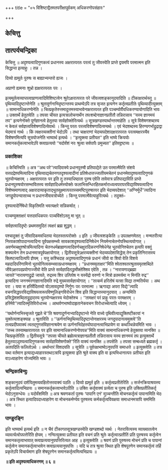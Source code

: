 +++
title = "०५ विशिष्टाद्वैतमतपरीक्षापूर्वकम् अधिकरणोपसंहारः"

+++


## केचित्तु

## **तात्पर्यचन्द्रिका**

केचित्तु ॥ अदृश्यत्वादिगुणकत्वं प्रधानस्य अक्षरात्परतः परत्वं तु जीवस्येति प्राप्ते द्वयमपि परमात्मन इति सिद्धान्त इत्याहुः । तन्न ।

दिव्यो ह्यमूर्तः पुरुषः स बाह्याभ्यन्तरो ह्यजः ।

अप्राणो ह्यमनाः शुभ्रो ह्यक्षरात्परतः परः ।

इत्यमूर्तत्वव्याप्तत्वाप्राणत्वादिविशिष्टत्वेन श्रुतेऽक्षरात्परतः परे जीवत्वशङ्कानुदयादिति ॥ टीकाक्षरार्थस्तु ॥ पृथिव्यादिदृष्टान्तेनेति ॥ श्रुतावूर्णनाभिदृष्टान्तस्य प्राथम्येऽपि तत्र सृजत इत्यनेन कर्तृत्वप्रतीतेः पृथिव्यादीत्युक्तम् ॥ सामानाधिकरण्येनेति ॥ चित्प्रकृतेरुत्तमादुत्तमस्याभावेनाक्षरात्परत इति पञ्चम्योर्वैयधिकरण्यायोगादिति भावः ॥ उक्तार्थे हेतुतयेति ॥ तपसा चीयत इत्यत्रालोचनार्थेन तपःशब्देनाज्ञानप्रतीतौ तन्निरासाय ‘‘यस्य ज्ञानमयं तप’’ इत्यनेनोक्ते पूर्णज्ञानत्वे हेतुतया सार्वज्ञोक्तेरित्यर्थः ॥ सूत्रखण्डस्यार्थान्तरमाहेति ॥ सूत्रे विशेषणशब्दस्य न केवलं सर्वज्ञत्वविशेषणादित्येवार्थः । किन्तु परतः परत्वविशेषणादित्यप्यर्थः । एवं भेदशब्दस्य हिरण्यगर्भाद्रुद्राद्वा भेदमात्रं नार्थः । किं त्वक्षरव्यक्तीनां भेदोऽपि । तथा चाक्षराणां भेदव्यपदेशादक्षरात्परतः परत्वमक्षरस्यैव विशेषणमित्यपि सूत्रयोजनेति भाष्यार्थ इत्यर्थः । ‘‘इत्युक्त्वा प्रतीयत’’ इति भाष्ये क्रिययोः समानकर्तृकत्वाभावेऽपि क्त्वाप्रत्ययो ‘‘यदोर्वंशं नरः श्रुत्वा सर्वपापैः प्रमुच्यत’’ इतिवद्द्रष्टव्यः ॥

### **प्रकाशिका**

॥ केचित्त्विति ॥ अत्र ‘‘अथ परे’’त्यादिवाक्ये प्रधानपुरुषौ प्रतिपाद्येते उत परमात्मैवेति संशये यत्तदद्रेश्यमित्यादिना पृथिव्याद्यचेतनगतदृश्यत्वादीनां प्रतिषेधात्तज्जातीयमचेतनं प्रधानमेवादृश्यत्वादिगुणकं भूतयोन्यक्षरम् । अक्षरात्परतः पर इति तु तस्याधिष्ठाता पुरुष एवेति तावेवात्र प्रतिपाद्याविति प्राप्ते प्रधानपुरुषयोरसम्भावितस्य सार्वज्ञादिधर्मस्योक्तेः फलाभिसन्धिरहितकर्माराध्यत्वपरापरविद्याविषयत्वादिना विशेष्यमाणत्वाद् अक्षरादव्याकृताद्भूतसूक्ष्मात्परतस्समष्टिपुरुषात्पर इति भेदव्यपदेशात् ‘‘अग्निर्मूर्धे’’त्यादिना जगद्रूपोपन्यासाच्च न प्रधानजीवावत्रोच्येते । किन्तु परमात्मैवेत्याहुरित्यर्थः । तदुक्तं–

दृश्यत्वादेर्निषेधो विकृतिमति भवत्यक्षरे सन्निकर्षात् ।

पञ्चम्युक्ताक्षरं यत्तदवधिकपरः पञ्चविंशोऽस्तु मा भूत् ॥

सर्वज्ञत्वादिदृष्टेः प्रथमसमुदितं त्वक्षरं ब्रह्म शुद्धम् ।

पश्चादुक्तं तु जीवादिकमवधितया भेदतस्तत्परोक्तेः ॥ इति ॥ जीवत्वशङ्केति ॥ उपलक्षणमेतत् । मन्मतरीत्या निरवकाशोपादानत्वादिना पूर्वपक्षसम्भवे सावकाशदृश्यत्वादिनिषेधेन नियमेनाचेतनोपस्थित्ययोगात् । अवर्णमचक्षुश्श्रोत्रमित्यादिना चेतनधर्मब्राह्मणत्वादिवर्णचक्षुरादिकरणनिषेधेनेह भूतयोनिश्चेतन इत्यपि वक्तुं शक्यत्वेन तेन प्रधानमात्रपूर्वपक्षायोगात् । द्वितीयसूत्रेऽक्षरव्यक्तीनां भेदव्यपदेशासिद्धेस् तेन प्रकृतिनिरासस्य क्लिष्टत्वादित्यपि ज्ञेयम् । यत्तु कश्चिदाह अदृश्यत्वादिगुणकं प्रधानं जीवो वा शिवो वेति विशये महदादिपरिणामिनो भूतयोनित्वसम्भवात्प्रधानमक्षरम् । ‘‘प्रधानममृताक्षर’’मिति श्वेताश्वतरश्रुतावमृतशब्दिते जीवेऽक्षरपदप्रयोगाज्जीवो वेति प्राप्ते सार्वज्ञादितद्धर्मोक्तेश्शिव एवेति , तन्न । ‘‘नारायणाद्ब्रह्मा जायते’’नारायणाद्रुद्रो जायते, रुद्रस्य शिर उत्पिपेष न यस्येंद्रो वरुणो न मित्रो व्रतमर्यमा न मिनंति रुद्र’’ इत्यादिना जननमरणाज्ञानादिमति रुद्रे मुख्यसार्वज्ञायोगात् । ‘‘तत्कर्म हरितोषं यत्सा विद्या तन्मतिर्यया । अथ परा । यया स हरिर्वेदितव्यो योऽसावदृश्यो निर्गुणः परः परमात्मा । ऋगाद्या अपरा विद्ये’’त्यादि वचनसिद्धपरविद्याविषयत्वरूपविष्णुलिङ्गविरोधेन शिव इति सिद्धान्तस्यानुदयात् । अन्यमिति प्रसिद्धेशशब्दिताद्रुद्रादस्य भूतयोन्यक्षरस्य भेदोक्तेश्च । ‘‘तामक्षरं परं प्राहुः परतः परमक्षरम् । हरिमेवे’’त्यादिस्मृतिविरोधाच्च । आथर्वणभाष्योदाहृतानेकवचन विरोधाच्चेत्यादि ध्येयम् ।

‘‘यथोर्णनाभिस्सृजते गृह्णते चे’’ति श्रवणादूर्णनाभ्यादिदृष्टान्ते नेति वाच्ये पृथिवीत्याद्युक्तिष्टीकायां न युक्तेत्याशङ्क्याह ॥ श्रुताविति ॥ ‘‘ऊर्णनाभिपृथिव्यादिदृष्टान्तेनाक्षरस्य जगदुपादानत्वमुक्त्वे’’ति तत्वप्रदीपवाक्यं त्वतद्गुणसंविज्ञानाश्रयेण वा ऊर्णनाभिदेहस्योपादानत्वाभिप्रायेण वा कथञ्चिन्नेयमिति भावः । ‘‘तच्च तस्यामक्षरात्परतः पर इति सामानाधिकरण्येनोपपन्न’’मिति वाक्यं सामानाधिकरण्ये हेतूक्तया व्यनक्ति ॥ चित्प्रकृतेरिति ॥ द्वितीयसूत्रे ‘‘तपसा चीयते ब्रह्मेत्यत्राज्ञानप्रतीतौ तन्निरासाय यस्य ज्ञानमयं तप इत्युक्तार्थे हेतुतयाऽदृश्यत्वादिगुणकस्य सार्वज्ञविशेषणोक्ते’’रिति वाक्यं व्यनक्ति ॥ तपसेति ॥ तपसा सम्बध्यते ब्रह्मकर्तृ । अतपदिति फलितोऽर्थः । अर्थान्तरं विशदयति ॥ सूत्रेति ॥ पूर्वपक्षभाष्येऽनुपपत्तिं समाधत्ते ॥ इत्युक्त्वेति ॥ तत्र यथा वर्तमान इत्याद्यध्याहारस्तथाऽत्रापि इत्युक्त्वा इति श्रुते वाक्य इति वा इत्यभिधानात्परः प्रतीयत इति वाऽध्याहारेण योज्यमिति भावः ॥

### **चन्द्रिकाबिन्दुः**

शङ्कानुदयं दर्शयितुमव्यवहितोत्तरवाक्यं पठति ॥ दिव्यो ह्यमूर्त इति ॥ कर्तृत्वप्रतीतेरिति ॥ सर्जनक्रियाश्रयस्य कर्तृत्वादित्यभिप्रायः ॥ समानकर्तृकत्वाभावेऽपीति ॥ उक्तिः कर्तृवाक्यं प्रत्येता च पुरुष इति उक्तिप्रतीतिकर्तृ भेदोऽनुसन्धेयः ॥ यदोर्वंशमिति ॥ अत्र श्रवणकर्ता पुरुषः ‘पापानि एनं’ मुञ्चन्तीति मोचनकर्तृत्वं पापानामिति भेदः । अत्र स्थित इत्यादिपदाध्याहारेण वा मोचनकर्मण्येव पुरुषस्य कर्मकर्तृत्वविवक्षया समाधानमत्रापि सममिति भावः ।

### **पाण्डुरङ्गि**

इति भाष्यार्थ इत्यर्थ इति ॥ न चैवं टीकागतसूत्रखण्डस्येति खण्डशब्दो व्यर्थः । नेतरावित्यस्य व्याख्यातत्वेन व्यावर्त्यत्वोपपत्तेरिति ज्ञेयम् । नन्वित्युक्त्वा प्रतीयत इति वचनं प्रति श्रुतेः कर्तृत्वात्प्रतीतिं प्रति पुरुषस्य कर्तृत्वेन समानकतृत्वाभावात् क्त्वाप्रत्ययानुपपत्तिरित्यत आह ॥ इत्युक्त्वेति ॥ श्रवणं प्रति पुरुषस्य मोचनं प्रति च पापानां कर्तृत्वेन समानकर्तृत्वाभावेन क्त्वाप्रत्ययानुपपत्तिः । यदि च तत्र श्रुत्वा स्थित इति शेषपूरणेन समानकर्तृत्वं तर्हि प्रकृतेऽपि विचार्यमाण इति शेषपूरणेन समानकर्तृत्वमित्यभिप्रायः ॥

**॥ इति अदृश्यत्वाधिकरणम् ॥ ६ ॥**

